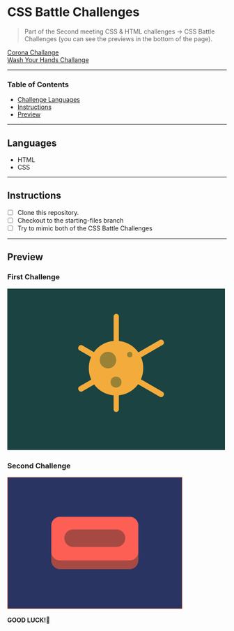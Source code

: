 
# CSS Battle Challenges

> Part of the Second meeting CSS & HTML challenges -> CSS Battle Challenges (you can see the previews in the bottom of the page).

[Corona Challange](https://cssbattle.dev/play/47) <br/>
[Wash Your Hands Challange](https://cssbattle.dev/play/48)

---

### Table of Contents

- [Challenge Languages](#Languages)
- [Instructions](#Instructions)
- [Preview](#Preview)

---

## Languages

* HTML
* CSS

---

## Instructions

- [ ] Clone this repository.
- [ ] Checkout to the starting-files branch
- [ ] Try to mimic both of the CSS Battle Challenges

---

## Preview

### First Challenge
![!corona](./design/corona-preview.png)

### Second Challenge
![!wash your hands](./design/wash-your-hands-preview.png)

**GOOD LUCK!**🚀



